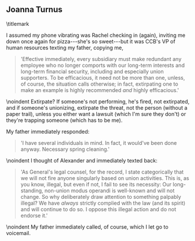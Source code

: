 ## Joanna Turnus
\titlemark

I assumed my phone vibrating was Rachel checking in (again), inviting me
down once again for pizza---she's so sweet---but it was CCB's VP of
human resources texting my father, copying me,

> 'Effective immediately, every subsidiary must make redundant any
> employee who no longer comports with our long-term interests and
> long-term financial security, including and especially union
> supporters. To be efficacious, it need not be more than one, unless,
> of course, the situation calls otherwise; in fact, extirpating one to
> make an example is highly recommended *and* highly efficacious.'

\noindent
Extirpate? If someone's not performing, he's fired, not extirpated,
and if someone's
unionizing, extirpate the threat, not the person (without a paper
trail), unless you either want a lawsuit (which I'm sure they don't)
or they're trapping someone (which has to be me).

My father immediately responded:

> 'I have several individuals in mind. In fact, it would've been done
> anyway. Necessary spring cleaning.'

\noindent
I thought of Alexander and immediately texted back:

> 'As General's legal counsel, for the record, I state categorically
> that we will not fire anyone singularly based on union activities.
> This is, as you know, illegal, but even if not, I fail to see its
> necessity: Our long-standing, non-union modus operandi is well-known
> and will not change. So why deliberately draw attention to something
> palpably illegal? We have *always* strictly complied with the law (and
> its spirit) and will continue to do so. I oppose this illegal action
> and do not endorse it.'

\noindent
My father immediately called, of course, which I let go to voicemail.
